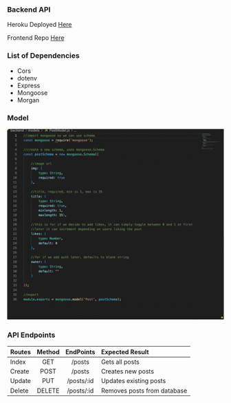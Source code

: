 ### Backend API

Heroku Deployed [Here](https://isya-project3-pwnterest-api.herokuapp.com/posts)

Frontend Repo [Here](https://github.com/Isyates/pwnterest-project3-frontend)

### List of Dependencies
- Cors
- dotenv
- Express
- Mongoose
- Morgan
### Model
![Model](./model.png)
### API Endpoints
|Routes|Method|EndPoints|Expected Result|
|------|:---:|:---:|:----|
|Index|GET|/posts|Gets all posts |
|Create|POST|/posts|Creates new posts |
|Update|PUT|/posts/:id|Updates existing posts |
|Delete|DELETE|/posts/:id|Removes posts from database|